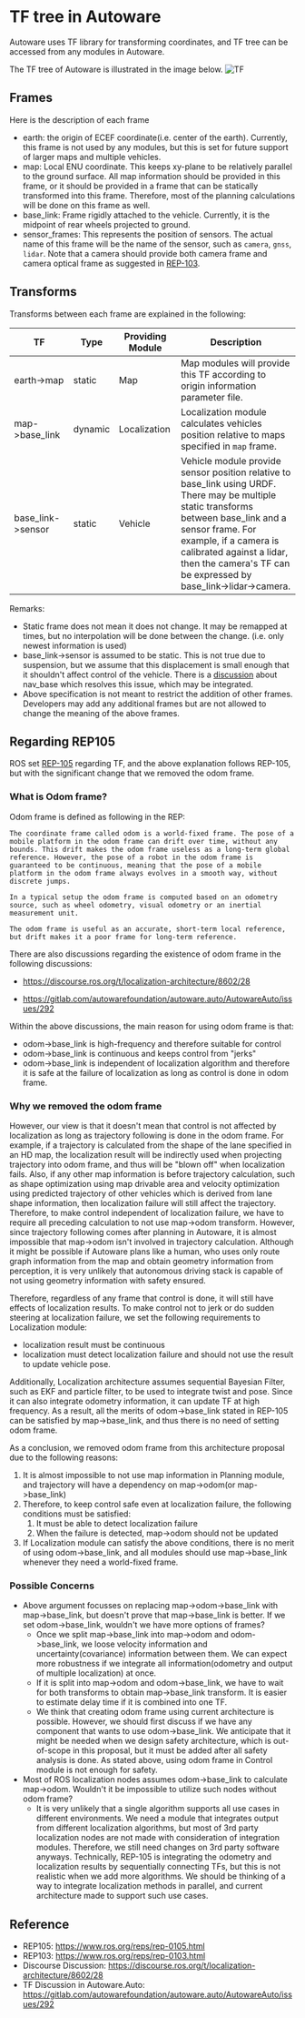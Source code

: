 # TF tree in Autoware
Autoware uses TF library for transforming coordinates, and TF tree can be accessed from any modules in Autoware.

The TF tree of Autoware is illustrated in the image below.
![TF](/design/img/TF.svg)

## Frames
Here is the description of each frame
* earth: the origin of ECEF coordinate(i.e. center of the earth). Currently, this frame is not used by any modules, but this is set for future support of larger maps and multiple vehicles.
* map: Local ENU coordinate. This keeps xy-plane to be relatively parallel to the ground surface. All map information should be provided in this frame, or it should be provided in a frame that can be statically transformed into this frame. Therefore, most of the planning calculations will be done on this frame as well.
* base_link: Frame rigidly attached to the vehicle. Currently, it is the midpoint of rear wheels projected to ground.
* sensor_frames: This represents the position of sensors. The actual name of this frame will be the name of the sensor, such as `camera`, `gnss`, `lidar`. Note that a camera should provide both camera frame and camera optical frame as suggested in [REP-103](https://www.ros.org/reps/rep-0103.html).

## Transforms
Transforms between each frame are explained in the following:

|TF|Type|Providing Module|Description|
|-|-|-|-|
|earth->map|static|Map|Map modules will provide this TF according to origin information parameter file.|
|map->base_link|dynamic|Localization|Localization module calculates vehicles position relative to maps specified in `map` frame.|
|base_link->sensor|static|Vehicle|Vehicle module provide sensor position relative to base_link using URDF. There may be multiple static transforms between base_link and a sensor frame. For example, if a camera is calibrated against a lidar, then the camera's TF can be expressed by base_link->lidar->camera.|

Remarks:
* Static frame does not mean it does not change. It may be remapped at times, but no interpolation will be done between the change. (i.e. only newest information is used)
* base_link->sensor is assumed to be static. This is not true due to suspension, but we assume that this displacement is small enough that it shouldn't affect control of the vehicle. There is a [discussion](https://gitlab.com/autowarefoundation/autoware.auto/AutowareAuto/-/issues/292) about nav_base which resolves this issue, which may be integrated.
* Above specification is not meant to restrict the addition of other frames. Developers may add any additional frames but are not allowed to change the meaning of the above frames.

## Regarding REP105
ROS set [REP-105](https://www.ros.org/reps/rep-0105.html
) regarding TF, and the above explanation follows REP-105, but with the significant change that we removed the odom frame.

### What is Odom frame?
Odom frame is defined as following in the REP:
```
The coordinate frame called odom is a world-fixed frame. The pose of a mobile platform in the odom frame can drift over time, without any bounds. This drift makes the odom frame useless as a long-term global reference. However, the pose of a robot in the odom frame is guaranteed to be continuous, meaning that the pose of a mobile platform in the odom frame always evolves in a smooth way, without discrete jumps.

In a typical setup the odom frame is computed based on an odometry source, such as wheel odometry, visual odometry or an inertial measurement unit.

The odom frame is useful as an accurate, short-term local reference, but drift makes it a poor frame for long-term reference.
```
There are also discussions regarding the existence of odom frame in the following discussions:
* https://discourse.ros.org/t/localization-architecture/8602/28
+ https://gitlab.com/autowarefoundation/autoware.auto/AutowareAuto/issues/292

Within the above discussions, the main reason for using odom frame is that:
* odom->base_link is high-frequency and therefore suitable for control
* odom->base_link is continuous and keeps control from "jerks"
* odom->base_link is independent of localization algorithm and therefore it is safe at the failure of localization as long as control is done in odom frame.

### Why we removed the odom frame
However, our view is that it doesn't mean that control is not affected by localization as long as trajectory following is done in the odom frame. For example, if a trajectory is calculated from the shape of the lane specified in an HD map, the localization result will be indirectly used when projecting trajectory into odom frame, and thus will be "blown off" when localization fails. Also, if any other map information is before trajectory calculation, such as shape optimization using map drivable area and velocity optimization using predicted trajectory of other vehicles which is derived from lane shape information, then localization failure will still affect the trajectory. Therefore, to make control independent of localization failure, we have to require all preceding calculation to not use map->odom transform. However, since trajectory following comes after planning in Autoware, it is almost impossible that map->odom isn't involved in trajectory calculation. Although it might be possible if Autoware plans like a human, who uses only route graph information from the map and obtain geometry information from perception, it is very unlikely that autonomous driving stack is capable of not using geometry information with safety ensured.

Therefore, regardless of any frame that control is done, it will still have effects of localization results. To make control not to jerk or do sudden steering at localization failure, we set the following requirements to Localization module:
* localization result must be continuous
* localization must detect localization failure and should not use the result to update vehicle pose.

Additionally, Localization architecture assumes sequential Bayesian Filter, such as EKF and particle filter, to be used to integrate twist and pose. Since it can also integrate odometry information, it can update TF at high frequency.
As a result, all the merits of odom->base_link stated in REP-105 can be satisfied by map->base_link, and thus there is no need of setting odom frame.

As a conclusion, we removed odom frame from this architecture proposal due to the following reasons:
1. It is almost impossible to not use map information in Planning module, and trajectory will have a dependency on map->odom(or map->base_link)
2. Therefore, to keep control safe even at localization failure, the following conditions must be satisfied:
   1. It must be able to detect localization failure
   2. When the failure is detected, map->odom should not be updated
3. If Localization module can satisfy the above conditions, there is no merit of using odom->base_link, and all modules should use map->base_link whenever they need a world-fixed frame.

### Possible Concerns
* Above argument focusses on replacing map->odom->base_link with map->base_link, but doesn't prove that map->base_link is better. If we set odom->base_link, wouldn't we have more options of frames?
  * Once we split map->base_link into map->odom and odom->base_link, we loose velocity information and uncertainty(covariance) information between them. We can expect more robustness if we integrate all information(odometry and output of multiple localization) at once.
  * If it is split into map->odom and odom->base_link, we have to wait for both transforms to obtain map->base_link transform. It is easier to estimate delay time if it is combined into one TF.
  * We think that creating odom frame using current architecture is possible. However, we should first discuss if we have any component that wants to use odom->base_link. We anticipate that it might be needed when we design safety architecture, which is out-of-scope in this proposal, but it must be added after all safety analysis is done. As stated above, using odom frame in Control module is not enough for safety.
* Most of ROS localization nodes assumes odom->base_link to calculate map->odom. Wouldn't it be impossible to utilize such nodes without odom frame?
  * It is very unlikely that a single algorithm supports all use cases in different environments. We need a module that integrates output from different localization algorithms, but most of 3rd party localization nodes are not made with consideration of integration modules. Therefore, we still need changes on 3rd party software anyways. Technically, REP-105 is integrating the odometry and localization results by sequentially connecting TFs, but this is not realistic when we add more algorithms. We should be thinking of a way to integrate localization methods in parallel, and current architecture made to support such use cases.

## Reference
* REP105: https://www.ros.org/reps/rep-0105.html
* REP103: https://www.ros.org/reps/rep-0103.html
* Discourse Discussion: https://discourse.ros.org/t/localization-architecture/8602/28
* TF Discussion in Autoware.Auto: https://gitlab.com/autowarefoundation/autoware.auto/AutowareAuto/issues/292
